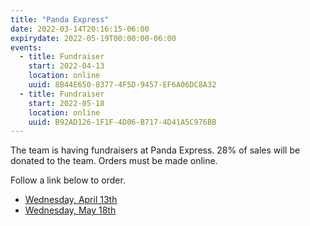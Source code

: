 ```yaml
---
title: "Panda Express"
date: 2022-03-14T20:16:15-06:00
expirydate: 2022-05-19T00:00:00-06:00
events:
  - title: Fundraiser
    start: 2022-04-13
    location: online
    uuid: 8B44E650-8377-4F5D-9457-EF6A06DC8A32
  - title: Fundraiser
    start: 2022-05-18
    location: online
    uuid: B92AD126-1F1F-4D06-B717-4D41A5C976BB
---
```


The team is having fundraisers at Panda Express. 28% of sales will be donated
to the team. Orders must be made online.

<!--more-->

Follow a link below to order.

 - [Wednesday, April 13th][april]
 - [Wednesday, May 18th][may]

[april]: https://www.community-fundraiser.com/virtual-fundraiser/events/promotions/d114e7fe-b37e-4208-8051-61625699f5d8/en/landing
[may]: https://www.community-fundraiser.com/virtual-fundraiser/events/promotions/fa632e59-195c-866d-4892-980656137b56/en/landing
